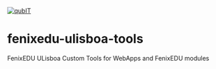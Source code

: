 [![qubIT](http://www.qub-it.com/cms/images/qubIT_logo_transparent_medium.png)](http://www.qub-it.com)

# fenixedu-ulisboa-tools
FenixEDU ULisboa Custom Tools for WebApps and FenixEDU modules
